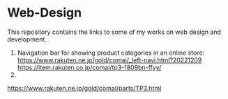 # Web-Design
This repository contains the links to some of my works on web design and development.
1. Navigation bar for showing product categories in an online store: https://www.rakuten.ne.jp/gold/comai/_left-navi.html?20221209 https://item.rakuten.co.jp/comai/tp3-1809bn-ffyy/
3. 
https://www.rakuten.ne.jp/gold/comai/parts/TP3.html
